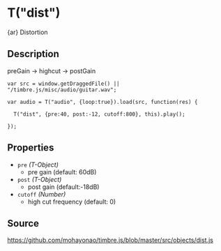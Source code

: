 T("dist")
=========
{ar} Distortion

## Description ##
preGain -> highcut -> postGain

```timbre
var src = window.getDraggedFile() || "/timbre.js/misc/audio/guitar.wav";

var audio = T("audio", {loop:true}).load(src, function(res) {
  
  T("dist", {pre:40, post:-12, cutoff:800}, this).play();
  
});
```

## Properties ##
- `pre` _(T-Object)_
  - pre gain (default: 60dB)
- `post` _(T-Object)_
  - post gain (default:-18dB)
- `cutoff` _(Number)_
  - high cut frequency (default: 0)

## Source ##
https://github.com/mohayonao/timbre.js/blob/master/src/objects/dist.js

